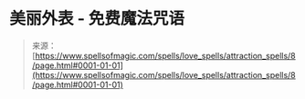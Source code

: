 <!--yml

category: 未分类

date: 2024-06-12 18:32:41

-->

# 美丽外表 - 免费魔法咒语

> 来源：[https://www.spellsofmagic.com/spells/love_spells/attraction_spells/8/page.html#0001-01-01](https://www.spellsofmagic.com/spells/love_spells/attraction_spells/8/page.html#0001-01-01)

